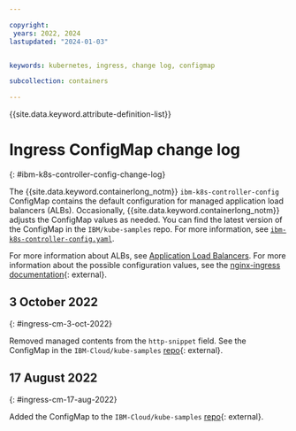 ```yaml
---

copyright:
 years: 2022, 2024
lastupdated: "2024-01-03"


keywords: kubernetes, ingress, change log, configmap

subcollection: containers

---
```


{{site.data.keyword.attribute-definition-list}}




# Ingress ConfigMap change log
{: #ibm-k8s-controller-config-change-log}

The {{site.data.keyword.containerlong_notm}} `ibm-k8s-controller-config` ConfigMap contains the default configuration for managed application load balancers (ALBs). Occasionally, {{site.data.keyword.containerlong_notm}} adjusts the ConfigMap values as needed. You can find the latest version of the ConfigMap in the `IBM/kube-samples` repo. For more information, see [`ibm-k8s-controller-config.yaml`](https://github.com/IBM-Cloud/kube-samples/blob/master/ingress-config/ibm-k8s-controller-config.yaml).

For more information about ALBs, see [Application Load Balancers](/docs/containers?topic=containers-managed-ingress-about#managed-ingress-albs). For more information about the possible configuration values, see the [nginx-ingress documentation](https://kubernetes.github.io/ingress-nginx/user-guide/nginx-configuration/configmap/){: external}.

## 3 October 2022
{: #ingress-cm-3-oct-2022}

Removed managed contents from the `http-snippet` field. See the ConfigMap in the `IBM-Cloud/kube-samples` [repo](https://github.com/IBM-Cloud/kube-samples/blob/170e36cef314dd18823dfb016b041650126d3672/ingress-config/ibm-k8s-controller-config.yaml){: external}.

## 17 August 2022
{: #ingress-cm-17-aug-2022}

Added the ConfigMap to the `IBM-Cloud/kube-samples` [repo](https://github.com/IBM-Cloud/kube-samples/blob/8f765f825552449746dc2ab1ee7d62ca718119c0/ingress-config/ibm-k8s-controller-config.yaml){: external}.

